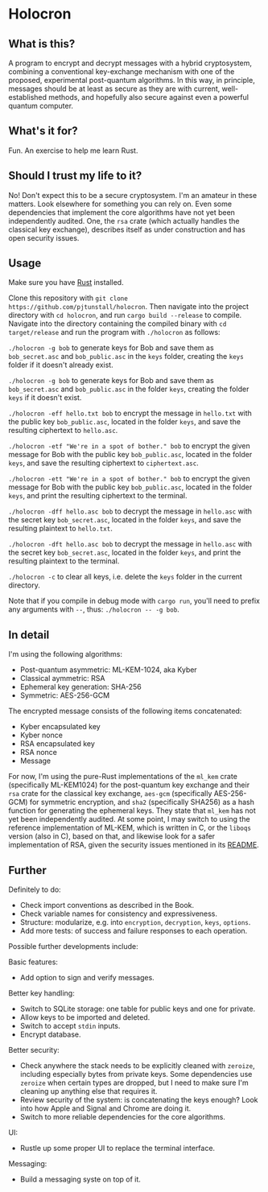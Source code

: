 # Holocron

## What is this?

A program to encrypt and decrypt messages with a hybrid cryptosystem, combining a conventional key-exchange mechanism with one of the proposed, experimental post-quantum algorithms. In this way, in principle, messages should be at least as secure as they are with current, well-established methods, and hopefully also secure against even a powerful quantum computer.

## What's it for?

Fun. An exercise to help me learn Rust.

## Should I trust my life to it?

No! Don't expect this to be a secure cryptosystem. I'm an amateur in these matters. Look elsewhere for something you can rely on. Even some dependencies that implement the core algorithms have not yet been independently audited. One, the `rsa` crate (which actually handles the classical key exchange), describes itself as under construction and has open security issues.

## Usage

Make sure you have [Rust](https://www.rust-lang.org/tools/install) installed.

Clone this repository with `git clone https://github.com/pjtunstall/holocron`. Then navigate into the project directory with `cd holocron`, and run `cargo build --release` to compile. Navigate into the directory containing the compiled binary with `cd target/release` and run the program with `./holocron` as follows:

`./holocron -g bob` to generate keys for Bob and save them as `bob_secret.asc` and `bob_public.asc` in the `keys` folder, creating the `keys` folder if it doesn't already exist.

`./holocron -g bob` to generate keys for Bob and save them as `bob_secret.asc` and `bob_public.asc` in the folder `keys`, creating the folder `keys` if it doesn't exist.

`./holocron -eff hello.txt bob` to encrypt the message in `hello.txt` with the public key `bob_public.asc`, located in the folder `keys`, and save the resulting ciphertext to `hello.asc`.

`./holocron -etf "We're in a spot of bother." bob` to encrypt the given message for Bob with the public key `bob_public.asc`, located in the folder `keys`, and save the resulting ciphertext to `ciphertext.asc`.

`./holocron -ett "We're in a spot of bother." bob` to encrypt the given message for Bob with the public key `bob_public.asc`, located in the folder `keys`, and print the resulting ciphertext to the terminal.

`./holocron -dff hello.asc bob` to decrypt the message in `hello.asc` with the secret key `bob_secret.asc`, located in the folder `keys`, and save the resulting plaintext to `hello.txt`.

`./holocron -dft hello.asc bob` to decrypt the message in `hello.asc` with the secret key `bob_secret.asc`, located in the folder `keys`, and print the resulting plaintext to the terminal.

`./holocron -c` to clear all keys, i.e. delete the `keys` folder in the current directory.

Note that if you compile in debug mode with `cargo run`, you'll need to prefix any arguments with `--`, thus: `./holocron -- -g bob`.

## In detail

I'm using the following algorithms:

- Post-quantum asymmetric: ML-KEM-1024, aka Kyber
- Classical aymmetric: RSA
- Ephemeral key generation: SHA-256
- Symmetric: AES-256-GCM

The encrypted message consists of the following items concatenated:

- Kyber encapsulated key
- Kyber nonce
- RSA encapsulated key
- RSA nonce
- Message

For now, I'm using the pure-Rust implementations of the `ml_kem` crate (specifically ML-KEM1024) for the post-quantum key exchange and their `rsa` crate for the classical key exchange, `aes-gcm` (specifically AES-256-GCM) for symmetric encryption, and `sha2` (specifically SHA256) as a hash function for generating the ephemeral keys. They state that `ml_kem` has not yet been independently audited. At some point, I may switch to using the reference implementation of ML-KEM, which is written in C, or the `liboqs` version (also in C), based on that, and likewise look for a safer implementation of RSA, given the security issues mentioned in its [README](https://github.com/RustCrypto/RSA?tab=readme-ov-file#%EF%B8%8Fsecurity-warning).

## Further

Definitely to do:

- Check import conventions as described in the Book.
- Check variable names for consistency and expressiveness.
- Structure: modularize, e.g. into `encryption`, `decryption`, `keys`, `options`.
- Add more tests: of success and failure responses to each operation.

Possible further developments include:

Basic features:

- Add option to sign and verify messages.

Better key handling:

- Switch to SQLite storage: one table for public keys and one for private.
- Allow keys to be imported and deleted.
- Switch to accept `stdin` inputs.
- Encrypt database.

Better security:

- Check anywhere the stack needs to be explicitly cleaned with `zeroize`, including especially bytes from private keys. Some dependencies use `zeroize` when certain types are dropped, but I need to make sure I'm cleaning up anything else that requires it.
- Review security of the system: is concatenating the keys enough? Look into how Apple and Signal and Chrome are doing it.
- Switch to more reliable dependencies for the core algorithms.

UI:

- Rustle up some proper UI to replace the terminal interface.

Messaging:

- Build a messaging syste on top of it.
